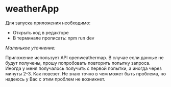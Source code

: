 # weatherApp

Для запуска приложения необходимо:
- Открыть код в редакторе
- В терминале прописать: npm run dev

_Маленькое уточнение:_

Приложение использует API openweathermap.
В случае если данные не будут получены, прошу попробовать повторить попытку запроса. Иногда у меня получалось получить с первой попытки, а иногда через минуты 2-3. Как повезет.
Не знаю точно в чем может быть проблема, но надеюсь у Вас с этим проблем не возникнет.
